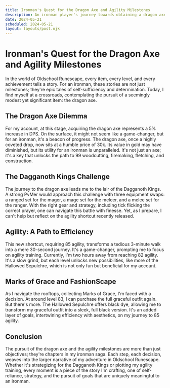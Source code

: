 ```yaml
---
title: Ironman's Quest for the Dragon Axe and Agility Milestones
description: An ironman player's journey towards obtaining a dragon axe and achieving agility goals in Oldschool Runescape.
date: 2024-05-21
scheduled: 2024-05-21
layout: layouts/post.njk
---
```


# Ironman's Quest for the Dragon Axe and Agility Milestones

In the world of Oldschool Runescape, every item, every level, and every achievement tells a story. For an ironman, these stories are not just milestones; they're epic tales of self-sufficiency and determination. Today, I find myself at a crossroads, contemplating the pursuit of a seemingly modest yet significant item: the dragon axe.

## The Dragon Axe Dilemma

For my account, at this stage, acquiring the dragon axe represents a 5% increase in DPS. On the surface, it might not seem like a game-changer, but for an ironman, it's a beacon of progress. The dragon axe, once a highly coveted drop, now sits at a humble price of 30k. Its value in gold may have diminished, but its utility for an ironman is unparalleled. It's not just an axe; it's a key that unlocks the path to 99 woodcutting, firemaking, fletching, and construction.

## The Dagganoth Kings Challenge

The journey to the dragon axe leads me to the lair of the Dagganoth Kings. A strong PvMer would approach this challenge with three equipment swaps: a ranged set for the mager, a mage set for the meleer, and a melee set for the ranger. With the right gear and strategy, including tick flicking the correct prayer, one can navigate this battle with finesse. Yet, as I prepare, I can't help but reflect on the agility shortcut recently released.

## Agility: A Path to Efficiency

This new shortcut, requiring 85 agility, transforms a tedious 3-minute walk into a mere 30-second journey. It's a game-changer, prompting me to focus on agility training. Currently, I'm two hours away from reaching 82 agility. It's a slow grind, but each level unlocks new possibilities, like more of the Hallowed Sepulchre, which is not only fun but beneficial for my account.

## Marks of Grace and FashionScape

As I navigate the rooftops, collecting Marks of Grace, I'm faced with a decision. At around level 83, I can purchase the full graceful outfit again. But there's more. The Hallowed Sepulchre offers black dye, allowing me to transform my graceful outfit into a sleek, full black version. It's an added layer of goals, intertwining efficiency with aesthetics, on my journey to 85 agility.

## Conclusion

The pursuit of the dragon axe and the agility milestones are more than just objectives; they're chapters in my ironman saga. Each step, each decision, weaves into the larger narrative of my adventure in Oldschool Runescape. Whether it's strategizing for the Dagganoth Kings or plotting my agility training, every moment is a piece of the story I'm crafting, one of self-reliance, strategy, and the pursuit of goals that are uniquely meaningful to an ironman.

